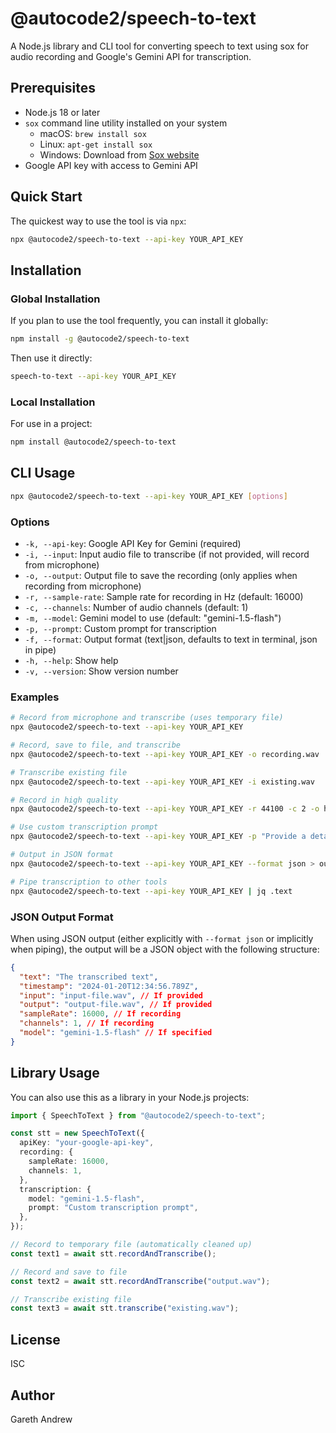 # @autocode2/speech-to-text

A Node.js library and CLI tool for converting speech to text using sox for audio recording and Google's Gemini API for transcription.

## Prerequisites

- Node.js 18 or later
- `sox` command line utility installed on your system
  - macOS: `brew install sox`
  - Linux: `apt-get install sox`
  - Windows: Download from [Sox website](https://sourceforge.net/projects/sox/)
- Google API key with access to Gemini API

## Quick Start

The quickest way to use the tool is via `npx`:

```bash
npx @autocode2/speech-to-text --api-key YOUR_API_KEY
```

## Installation

### Global Installation

If you plan to use the tool frequently, you can install it globally:

```bash
npm install -g @autocode2/speech-to-text
```

Then use it directly:

```bash
speech-to-text --api-key YOUR_API_KEY
```

### Local Installation

For use in a project:

```bash
npm install @autocode2/speech-to-text
```

## CLI Usage

```bash
npx @autocode2/speech-to-text --api-key YOUR_API_KEY [options]
```

### Options

- `-k, --api-key`: Google API Key for Gemini (required)
- `-i, --input`: Input audio file to transcribe (if not provided, will record from microphone)
- `-o, --output`: Output file to save the recording (only applies when recording from microphone)
- `-r, --sample-rate`: Sample rate for recording in Hz (default: 16000)
- `-c, --channels`: Number of audio channels (default: 1)
- `-m, --model`: Gemini model to use (default: "gemini-1.5-flash")
- `-p, --prompt`: Custom prompt for transcription
- `-f, --format`: Output format (text|json, defaults to text in terminal, json in pipe)
- `-h, --help`: Show help
- `-v, --version`: Show version number

### Examples

```bash
# Record from microphone and transcribe (uses temporary file)
npx @autocode2/speech-to-text --api-key YOUR_API_KEY

# Record, save to file, and transcribe
npx @autocode2/speech-to-text --api-key YOUR_API_KEY -o recording.wav

# Transcribe existing file
npx @autocode2/speech-to-text --api-key YOUR_API_KEY -i existing.wav

# Record in high quality
npx @autocode2/speech-to-text --api-key YOUR_API_KEY -r 44100 -c 2 -o high-quality.wav

# Use custom transcription prompt
npx @autocode2/speech-to-text --api-key YOUR_API_KEY -p "Provide a detailed transcription with punctuation"

# Output in JSON format
npx @autocode2/speech-to-text --api-key YOUR_API_KEY --format json > output.json

# Pipe transcription to other tools
npx @autocode2/speech-to-text --api-key YOUR_API_KEY | jq .text
```

### JSON Output Format

When using JSON output (either explicitly with `--format json` or implicitly when piping), the output will be a JSON object with the following structure:

```json
{
  "text": "The transcribed text",
  "timestamp": "2024-01-20T12:34:56.789Z",
  "input": "input-file.wav", // If provided
  "output": "output-file.wav", // If provided
  "sampleRate": 16000, // If recording
  "channels": 1, // If recording
  "model": "gemini-1.5-flash" // If specified
}
```

## Library Usage

You can also use this as a library in your Node.js projects:

```typescript
import { SpeechToText } from "@autocode2/speech-to-text";

const stt = new SpeechToText({
  apiKey: "your-google-api-key",
  recording: {
    sampleRate: 16000,
    channels: 1,
  },
  transcription: {
    model: "gemini-1.5-flash",
    prompt: "Custom transcription prompt",
  },
});

// Record to temporary file (automatically cleaned up)
const text1 = await stt.recordAndTranscribe();

// Record and save to file
const text2 = await stt.recordAndTranscribe("output.wav");

// Transcribe existing file
const text3 = await stt.transcribe("existing.wav");
```

## License

ISC

## Author

Gareth Andrew
